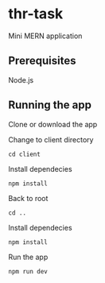# thr-task

Mini MERN application

## Prerequisites 

Node.js

## Running the app  

Clone or download the app 

Change to client directory  

`cd client`

Install dependecies 

`npm install`

Back to root 

`cd ..`

Install dependecies  

`npm install`

Run the app  

`npm run dev`


